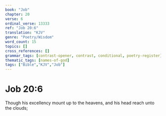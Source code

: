 ```yaml
---
book: "Job"
chapter: 20
verse: 6
ordinal_verse: 13333
ref: "Job 20:6"
translation: "KJV"
genre: "Poetry/Wisdom"
word_count: 15
topics: []
cross_references: []
grammar_tags: [contrast-opener, contrast, conditional, poetry-register]
thematic_tags: [names-of-god]
tags: ["Bible","KJV","Job"]
---
```


# Job 20:6

Though his excellency mount up to the heavens, and his head reach unto the clouds;
